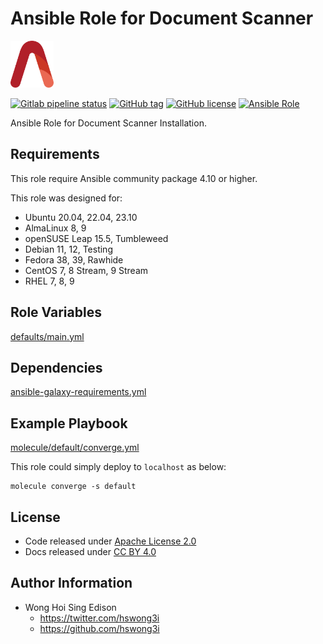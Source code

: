 # Ansible Role for Document Scanner

<a href="https://alvistack.com" title="AlviStack" target="_blank"><img src="/alvistack.svg" height="75" alt="AlviStack"></a>

[![Gitlab pipeline status](https://img.shields.io/gitlab/pipeline/alvistack/ansible-role-simple_scan/master)](https://gitlab.com/alvistack/ansible-role-simple_scan/-/pipelines)
[![GitHub tag](https://img.shields.io/github/tag/alvistack/ansible-role-simple_scan.svg)](https://github.com/alvistack/ansible-role-simple_scan/tags)
[![GitHub license](https://img.shields.io/github/license/alvistack/ansible-role-simple_scan.svg)](https://github.com/alvistack/ansible-role-simple_scan/blob/master/LICENSE)
[![Ansible Role](https://img.shields.io/badge/galaxy-alvistack.simple_scan-blue.svg)](https://galaxy.ansible.com/alvistack/simple_scan)

Ansible Role for Document Scanner Installation.

## Requirements

This role require Ansible community package 4.10 or higher.

This role was designed for:

-   Ubuntu 20.04, 22.04, 23.10
-   AlmaLinux 8, 9
-   openSUSE Leap 15.5, Tumbleweed
-   Debian 11, 12, Testing
-   Fedora 38, 39, Rawhide
-   CentOS 7, 8 Stream, 9 Stream
-   RHEL 7, 8, 9

## Role Variables

[defaults/main.yml](defaults/main.yml)

## Dependencies

[ansible-galaxy-requirements.yml](ansible-galaxy-requirements.yml)

## Example Playbook

[molecule/default/converge.yml](molecule/default/converge.yml)

This role could simply deploy to `localhost` as below:

    molecule converge -s default

## License

-   Code released under [Apache License 2.0](LICENSE)
-   Docs released under [CC BY 4.0](http://creativecommons.org/licenses/by/4.0/)

## Author Information

-   Wong Hoi Sing Edison
    -   <https://twitter.com/hswong3i>
    -   <https://github.com/hswong3i>
